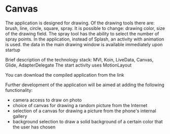 # Canvas
The application is designed for drawing.
Of the drawing tools there are: brush, line, circle, square, spray.
It is possible to change: drawing color, size of the drawing field. The spray tool has the ability to select the number of spray points.
In the application, instead of Splash, an activity with animation is used. the data in the main drawing window is available immediately upon startup

Brief description of the technology stack:
MVI, Koin, LiveData, Canvas, Glide, AdapterDelegate
The start activity uses MotionLayout


You can download the compiled application from the link



Further development of the application will be aimed at adding the following functionality:
- camera access to draw on photo
- choice of canvas for drawing a random picture from the Internet
- selection of a canvas for drawing a picture from the phone's internal gallery
- background selection to draw a solid background of a certain color that the user has chosen
